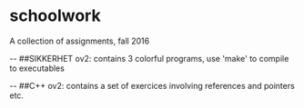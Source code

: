 # schoolwork
A collection of assignments, fall 2016

--
##SIKKERHET
ov2: contains 3 colorful programs, use 'make' to compile to executables

--
##C++
ov2: contains a set of exercices involving references and pointers etc.

